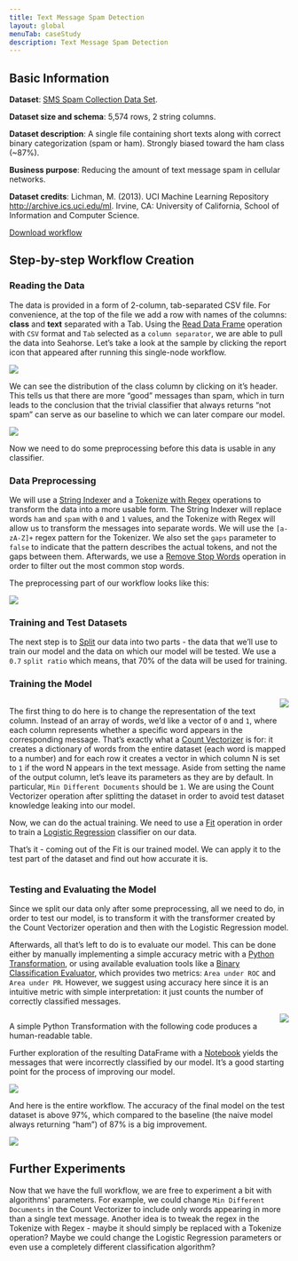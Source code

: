 ```yaml
---
title: Text Message Spam Detection
layout: global
menuTab: caseStudy
description: Text Message Spam Detection
---
```


## Basic Information

**Dataset**: <a target="_blank" href="http://archive.ics.uci.edu/ml/datasets/SMS+Spam+Collection">SMS Spam Collection Data Set</a>.

**Dataset size and schema**: 5,574 rows, 2 string columns.

**Dataset description**: A single file containing short texts along with correct binary
categorization (spam or ham). Strongly biased toward the ham class (~87%).

**Business purpose**: Reducing the amount of text message spam in cellular networks.

**Dataset credits**: Lichman, M. (2013). UCI Machine Learning Repository
<http://archive.ics.uci.edu/ml>. Irvine, CA: University of California, School of Information and
Computer Science.

<a target="_blank" href="workflows/05_text_message_spam_detection.json" download>Download workflow</a>

## Step-by-step Workflow Creation

### Reading the Data

The data is provided in a form of 2-column, tab-separated CSV file. For convenience, at the top of
the file we add a row with names of the columns: **class** and **text** separated with a Tab. Using
the [Read Data Frame](/internal/operations/read_dataframe.html) operation with `CSV` format and
`Tab` selected as a `column separator`, we are able to pull the data into Seahorse. Let’s take a
look at the sample by clicking the report icon that appeared after running this single-node workflow.

<img class="centered-image img-responsive spacer" src="/img/usecases/text_message_spam_detection/image_0.png" >

We can see the distribution of the class column by clicking on it’s header. This tells us that there
are more “good” messages than spam, which in turn leads to the conclusion that the trivial
classifier that always returns “not spam” can serve as our baseline to which we can later compare
our model.

<img class="centered-image img-responsive spacer" src="/img/usecases/text_message_spam_detection/image_1.png" >

Now we need to do some preprocessing before this data is usable in any classifier.

### Data Preprocessing

We will use a [String Indexer](/internal/operations/string_indexer.html) and
a [Tokenize with Regex](/internal/operations/tokenize_with_regex.html) operations to transform
the data into a more usable form. The String Indexer will replace words `ham` and `spam` with `0`
and `1` values, and the Tokenize with Regex will allow us to transform the messages into  separate
words. We will use the `[a-zA-Z]+` regex pattern for the Tokenizer. We also set the `gaps` parameter
to `false` to indicate that the pattern describes the actual tokens, and not the gaps between them.
Afterwards, we use a [Remove Stop Words](/internal/operations/remove_stop_words.html) operation
in order to filter out the most common stop words.

The preprocessing part of our workflow looks like this:

<img class="centered-image img-responsive spacer" src="/img/usecases/text_message_spam_detection/image_2.png" >

### Training and Test Datasets

The next step is to [Split](/internal/operations/split.html) our data into two parts - the data
that we’ll use to train our model and the data on which our model will be tested. We use a `0.7`
`split ratio` which means, that 70% of the data will be used for training.

### Training the Model
<div style="overflow: auto">
<img style="float:right; margin-left:20px" class="centered-image img-responsive spacer" src="/img/usecases/text_message_spam_detection/image_3.png" >

<p>
The first thing to do here is to change the representation of the text column. Instead of an array
of words, we’d like a vector of <code>0</code> and <code>1</code>, where each column represents
whether a specific word appears in the corresponding message. That’s exactly what a
<a href="/internal/operations/count_vectorizer.html">Count Vectorizer</a> is for: it creates a
dictionary of words from the entire dataset (each word is mapped to a number) and for each row it
creates a vector in which column N is set to <code>1</code> if the word N appears in the text
message. Aside from setting the name of the output column, let’s leave its parameters as they are by
default. In particular, <code>Min Different Documents</code> should be <code>1</code>. We are using
the Count Vectorizer operation after splitting the dataset in order to avoid test dataset knowledge
leaking into our model.
</p>
<p>
Now, we can do the actual training. We need to use a
<a href="/internal/operations/fit.html">Fit</a> operation in order to train a
<a href="/internal/operations/logistic_regression.html">Logistic Regression</a> classifier on our
data.
</p>
<p>
That’s it - coming out of the Fit is our trained model. We can apply it to the test part of the
dataset and find out how accurate it is.
</p>
</div>

### Testing and Evaluating the Model

Since we split our data only after some preprocessing, all we need to do, in order to test our
model, is to transform it with the transformer created by the Count Vectorizer operation and then
with the Logistic Regression model.

Afterwards, all that’s left to do is to evaluate our model.
This can be done either by manually implementing a simple accuracy metric with a
[Python Transformation](/internal/operations/python_transformation.html),
or using available evaluation tools like a
[Binary Classification Evaluator](/internal/operations/binary_classification_evaluator.html),
which provides two metrics: `Area under ROC` and `Area under PR`. However, we suggest using accuracy
here since it is an intuitive metric with simple interpretation: it just counts the number of
correctly classified messages.

<div style="overflow: auto">
<img style="float:right; margin-left:20px" class="centered-image img-responsive" src="/img/usecases/text_message_spam_detection/image_4.png" >
<p>
A simple Python Transformation with the following code produces a human-readable table.
</p>
<p>
Further exploration of the resulting DataFrame with a
<a href="/internal/operations/notebook.html">Notebook</a> yields the messages that were
incorrectly classified by our model. It’s a good starting point for the process of improving our
model.
</p>
</div>

<img class="centered-image img-responsive spacer" src="/img/usecases/text_message_spam_detection/image_5.png" >

And here is the entire workflow. The accuracy of the final model on the test dataset is above 97%,
which compared to the baseline (the naive model always returning “ham”) of 87% is a big improvement.

<img class="centered-image img-responsive spacer" src="/img/usecases/text_message_spam_detection/image_6.png" >

## Further Experiments

Now that we have the full workflow, we are free to experiment a bit with algorithms' parameters.
For example, we could change `Min Different Documents` in the Count Vectorizer to include only words
appearing in more than a single text message. Another idea is to tweak the regex in the Tokenize
with Regex - maybe it should simply be replaced with a Tokenize operation? Maybe we could change
the Logistic Regression parameters or even use a completely different classification algorithm?
